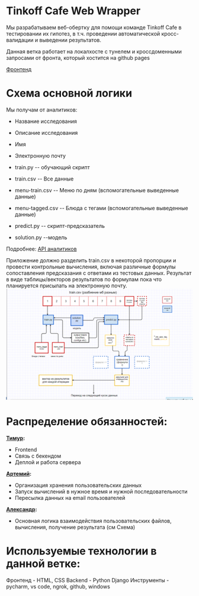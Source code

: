 Tinkoff Cafe Web Wrapper
===========


Мы разрабатываем веб-обертку для помощи команде Tinkoff Cafe в тестировании их гипотез, в т.ч. проведении автоматической кросс-валидации и выведении результатов. 

Данная ветка работает на локалхосте с тунелем и кроссдоменными запросами от фронта, который хостится на github pages


[Фронтенд](https://github.com/python-am-cp/tinkoff_cafe_web_wrapper-front)

   
   Схема основной логики 
   ===============
   Мы получам от аналитиков: 
   + Название исследования
   + Описание исследования
   + Имя
   + Электронную почту
   
   + train.py -- обучающий скрипт
   + train.csv -- Все данные
   + menu-train.csv -- Меню по дням (вспомогательные выведенные данные)
   + menu-tagged.csv -- Блюда с тегами (вспомогательные выведенные данные)
   + predict.py -- скрипт-предсказатель
   + solution.py --модель
   
   Подробнее: [API аналитиков](https://github.com/python-am-cp/tinkoff_cafe/issues/17)
   
   Приложение должно разделить train.csv в некоторой пропорции и провести контрольные вычисления, включая различные формулы  сопоставления предсказания с ответами из тестовых данных. Результат в виде таблицы/векторов результатов по формулам пока что планируется присылать на электронную почту.
   ![](im/схема-обработки.png)
  
   Распределение обязанностей:
   ===========================
   **[Тимур](https://vk.com/subelta):**
   
   + Frontend 
   + Связь с бекендом
   + Деплой и работа сервера
   
   **[Артемий](https://vk.com/temimo):**
   
   + Организация хранения пользовательских данных
   + Запуск вычислений в нужное время и нужной последовательности 
   + Пересылка данных на email пользователей
   
   **[Александр](https://vk.com/papernyuk):**
   
   + Основная логика взаимодействия пользовательских файлов, вычисления, получение результата (см Схема)
   
   
   Используемые технологии в данной ветке:
   ========================
   Фронтенд - HTML, CSS
   Backend - Python Django
   Инструменты - pycharm, vs code, ngrok, github, windows




